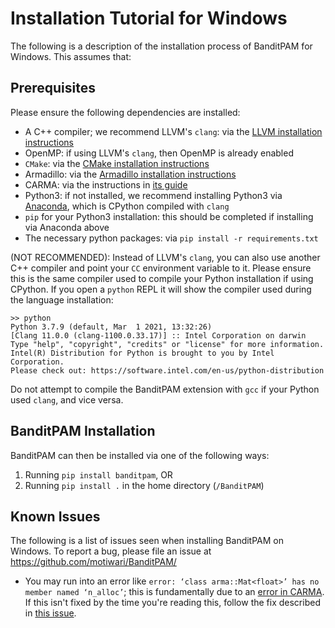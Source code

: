 # Installation Tutorial for Windows

The following is a description of the installation process of BanditPAM for Windows. This assumes that:
 
## Prerequisites
Please ensure the following dependencies are installed:
 - A C++ compiler; we recommend LLVM's `clang`: via the [LLVM installation instructions](https://clang.llvm.org/get_started.html)
 - OpenMP: if using LLVM's `clang`, then OpenMP is already enabled
 - `CMake`: via the [CMake installation instructions](https://cmake.org/install/)
 - Armadillo: via the [Armadillo installation instructions](http://arma.sourceforge.net/download.html)
 - CARMA: via the instructions in [its guide](https://github.com/RUrlus/carma#installation)
 - Python3: if not installed, we recommend installing Python3 via [Anaconda](https://www.anaconda.com/products/individual), which is CPython compiled with `clang`
 - `pip` for your Python3 installation: this should be completed if installing via Anaconda above
 - The necessary python packages: via `pip install -r requirements.txt`
 
 (NOT RECOMMENDED): Instead of LLVM's `clang`, you can also use another C++ compiler and point your `CC` environment variable to it. Please ensure this is the same compiler used to compile your Python installation if using CPython. If you open a `python` REPL it will show the compiler used during the language installation:

 ```
 >> python
Python 3.7.9 (default, Mar  1 2021, 13:32:26)
[Clang 11.0.0 (clang-1100.0.33.17)] :: Intel Corporation on darwin
Type "help", "copyright", "credits" or "license" for more information.
Intel(R) Distribution for Python is brought to you by Intel Corporation.
Please check out: https://software.intel.com/en-us/python-distribution
```

Do not attempt to compile the BanditPAM extension with `gcc` if your Python used `clang`, and vice versa.

## BanditPAM Installation

BanditPAM can then be installed via one of the following ways:
1) Running `pip install banditpam`, OR
2) Running `pip install .` in the home directory (`/BanditPAM`)

## Known Issues 
The following is a list of issues seen when installing BanditPAM on Windows. To report a bug, please file an issue at https://github.com/motiwari/BanditPAM/

- You may run into an error like `error: ‘class arma::Mat<float>’ has no member named ‘n_alloc’`; this is fundamentally due to an [error in CARMA](https://github.com/RUrlus/carma/pull/98). If this isn't fixed by the time you're reading this, follow the fix described in [this issue](https://github.com/motiwari/BanditPAM/issues/169).
